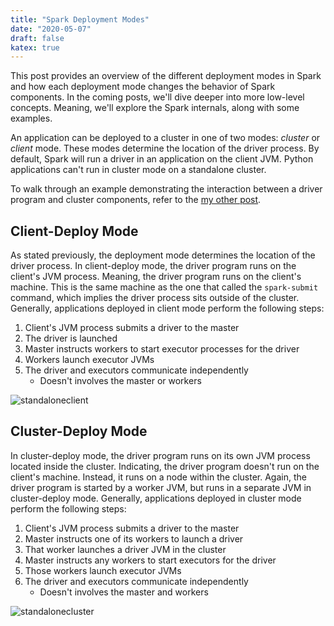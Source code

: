 ```yaml
---
title: "Spark Deployment Modes"
date: "2020-05-07"
draft: false
katex: true
---
```


This post provides an overview of the different deployment modes in Spark and how each deployment mode changes the behavior of Spark components. In the coming posts, we'll dive deeper into more low-level concepts. Meaning, we'll explore the Spark internals, along with some examples.

An application can be deployed to a cluster in one of two modes: *cluster* or *client* mode. These modes determine the location of the driver process. By default, Spark will run a driver in an application on the client JVM. Python applications can't run in cluster mode on a standalone cluster.

To walk through an example demonstrating the interaction between a driver program and cluster components, refer to the [my other post]().

## Client-Deploy Mode
As stated previously, the deployment mode determines the location of the driver process. In client-deploy mode, the driver program runs on the client's JVM process. Meaning, the driver program runs on the client's machine. This is the same machine as the one that called the `spark-submit` command, which implies the driver process sits outside of the cluster. Generally, applications deployed in client mode perform the following steps:
1. Client's JVM process submits a driver to the master
2. The driver is launched
3. Master instructs workers to start executor processes for the driver
4. Workers launch executor JVMs
5. The driver and executors communicate independently
	- Doesn't involves the master or workers

![standaloneclient](/img/standalone-client.svg)

## Cluster-Deploy Mode
In cluster-deploy mode, the driver program runs on its own JVM process located inside the cluster. Indicating, the driver program doesn't run on the client's machine. Instead, it runs on a node within the cluster. Again, the driver program is started by a worker JVM, but runs in a separate JVM in cluster-deploy mode. Generally, applications deployed in cluster mode perform the following steps:
1. Client's JVM process submits a driver to the master
2. Master instructs one of its workers to launch a driver
3. That worker launches a driver JVM in the cluster
4. Master instructs any workers to start executors for the driver
5. Those workers launch executor JVMs
6. The driver and executors communicate independently
	- Doesn't involves the master and workers

![standalonecluster](/img/standalone-cluster.svg)
